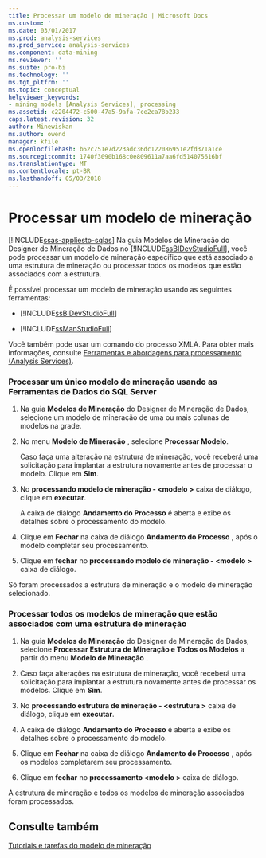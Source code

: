 ```yaml
---
title: Processar um modelo de mineração | Microsoft Docs
ms.custom: ''
ms.date: 03/01/2017
ms.prod: analysis-services
ms.prod_service: analysis-services
ms.component: data-mining
ms.reviewer: ''
ms.suite: pro-bi
ms.technology: ''
ms.tgt_pltfrm: ''
ms.topic: conceptual
helpviewer_keywords:
- mining models [Analysis Services], processing
ms.assetid: c2204472-c500-47a5-9afa-7ce2ca78b233
caps.latest.revision: 32
author: Minewiskan
ms.author: owend
manager: kfile
ms.openlocfilehash: b62c751e7d223adc36dc122086951e2fd371a1ce
ms.sourcegitcommit: 1740f3090b168c0e809611a7aa6fd514075616bf
ms.translationtype: MT
ms.contentlocale: pt-BR
ms.lasthandoff: 05/03/2018
---
```

# <a name="process-a-mining-model"></a>Processar um modelo de mineração
[!INCLUDE[ssas-appliesto-sqlas](../../includes/ssas-appliesto-sqlas.md)]
  Na guia Modelos de Mineração do Designer de Mineração de Dados no [!INCLUDE[ssBIDevStudioFull](../../includes/ssbidevstudiofull-md.md)], você pode processar um modelo de mineração específico que está associado a uma estrutura de mineração ou processar todos os modelos que estão associados com a estrutura.  
  
 É possível processar um modelo de mineração usando as seguintes ferramentas:  
  
-   [!INCLUDE[ssBIDevStudioFull](../../includes/ssbidevstudiofull-md.md)]  
  
-   [!INCLUDE[ssManStudioFull](../../includes/ssmanstudiofull-md.md)]  
  
 Você também pode usar um comando do processo XMLA. Para obter mais informações, consulte [Ferramentas e abordagens para processamento &#40;Analysis Services&#41;](../../analysis-services/multidimensional-models/tools-and-approaches-for-processing-analysis-services.md).  
  
### <a name="process-a-single-mining-model-using-sql-server-data-tools"></a>Processar um único modelo de mineração usando as Ferramentas de Dados do SQL Server  
  
1.  Na guia **Modelos de Mineração** do Designer de Mineração de Dados, selecione um modelo de mineração de uma ou mais colunas de modelos na grade.  
  
2.  No menu **Modelo de Mineração** , selecione **Processar Modelo**.  
  
     Caso faça uma alteração na estrutura de mineração, você receberá uma solicitação para implantar a estrutura novamente antes de processar o modelo. Clique em **Sim**.  
  
3.  No **processando modelo de mineração - \<modelo >** caixa de diálogo, clique em **executar**.  
  
     A caixa de diálogo **Andamento do Processo** é aberta e exibe os detalhes sobre o processamento do modelo.  
  
4.  Clique em **Fechar** na caixa de diálogo **Andamento do Processo** , após o modelo completar seu processamento.  
  
5.  Clique em **fechar** no **processando modelo de mineração - \<modelo >** caixa de diálogo.  
  
 Só foram processados a estrutura de mineração e o modelo de mineração selecionado.  
  
### <a name="process-all-mining-models-that-are-associated-with-a-mining-structure"></a>Processar todos os modelos de mineração que estão associados com uma estrutura de mineração  
  
1.  Na guia **Modelos de Mineração** do Designer de Mineração de Dados, selecione **Processar Estrutura de Mineração e Todos os Modelos** a partir do menu **Modelo de Mineração** .  
  
2.  Caso faça alterações na estrutura de mineração, você receberá uma solicitação para implantar a estrutura novamente antes de processar os modelos. Clique em **Sim**.  
  
3.  No **processando estrutura de mineração - \<estrutura >** caixa de diálogo, clique em **executar**.  
  
4.  A caixa de diálogo **Andamento do Processo** é aberta e exibe os detalhes sobre o processamento do modelo.  
  
5.  Clique em **Fechar** na caixa de diálogo **Andamento do Processo** , após os modelos completarem seu processamento.  
  
6.  Clique em **fechar** no **processamento \<modelo >** caixa de diálogo.  
  
 A estrutura de mineração e todos os modelos de mineração associados foram processados.  
  
## <a name="see-also"></a>Consulte também  
 [Tutoriais e tarefas do modelo de mineração](../../analysis-services/data-mining/mining-model-tasks-and-how-tos.md)  
  
  
